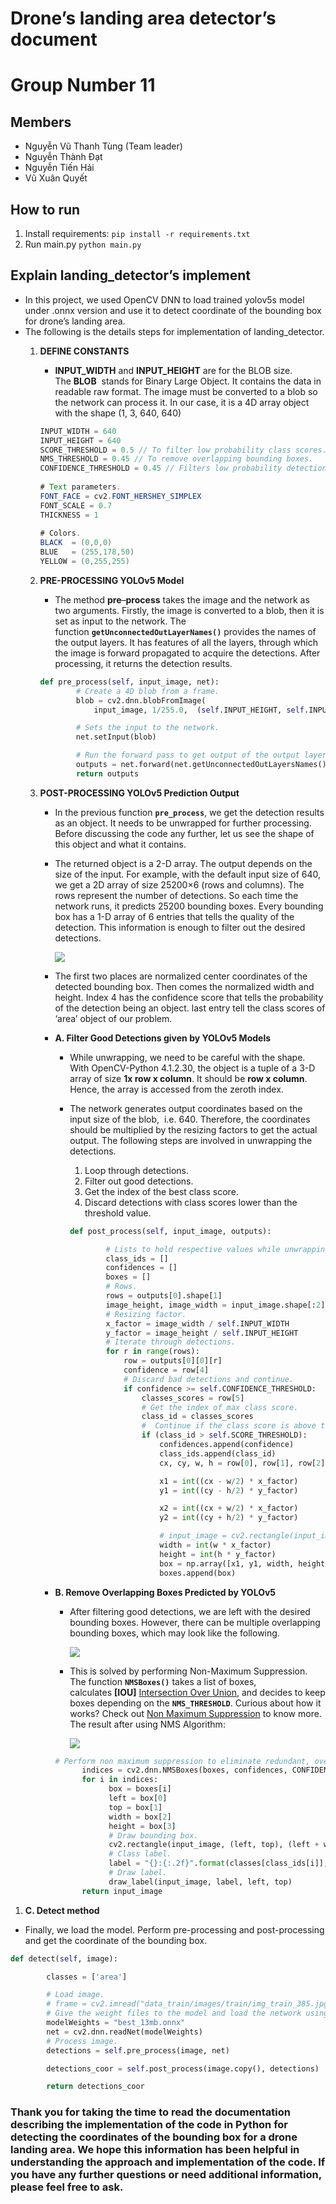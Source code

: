 # Drone’s landing area detector’s document

# Group Number 11

## Members

- Nguyễn Vũ Thanh Tùng (Team leader)
- Nguyễn Thành Đạt
- Nguyễn Tiến Hải
- Vũ Xuân Quyết

## How to run

1. Install requirements: 
`pip install -r requirements.txt`
2. Run main.py
`python main.py`

## Explain landing_detector’s implement

- In this project, we used OpenCV DNN to load trained yolov5s model under .onnx version and use it to detect coordinate of the bounding box for drone’s landing area.
- The following is the details steps for implementation of landing_detector.
    1. **DEFINE CONSTANTS**
        - **INPUT_WIDTH** and **INPUT_HEIGHT** are for the BLOB size. The **BLOB** 
        stands for Binary Large Object. It contains the data in readable raw format. The image must be converted to a blob so the network can process it. In our case, it is a 4D array object with the shape (1, 3, 640, 640)
        
        ```java
        INPUT_WIDTH = 640
        INPUT_HEIGHT = 640
        SCORE_THRESHOLD = 0.5 // To filter low probability class scores.
        NMS_THRESHOLD = 0.45 // To remove overlapping bounding boxes.
        CONFIDENCE_THRESHOLD = 0.45 // Filters low probability detections.
         
        # Text parameters.
        FONT_FACE = cv2.FONT_HERSHEY_SIMPLEX
        FONT_SCALE = 0.7
        THICKNESS = 1
         
        # Colors.
        BLACK  = (0,0,0)
        BLUE   = (255,178,50)
        YELLOW = (0,255,255)
        ```
        
    2. ****PRE-PROCESSING YOLOv5 Model****
        - The method **pre**–**process** takes the image and the network as two arguments. Firstly, the image is converted to a blob, then it is set as input to the network. The function **`getUnconnectedOutLayerNames()`** provides the names of the output layers. It has features of all the layers, through which the image is forward propagated to acquire the detections. After processing, it returns the detection results.
        
        ```python
        def pre_process(self, input_image, net):
                # Create a 4D blob from a frame.
                blob = cv2.dnn.blobFromImage(
                    input_image, 1/255.0,  (self.INPUT_HEIGHT, self.INPUT_WIDTH), [0, 0, 0], 1, crop=False)
        
                # Sets the input to the network.
                net.setInput(blob)
        
                # Run the forward pass to get output of the output layers.
                outputs = net.forward(net.getUnconnectedOutLayersNames())
                return outputs
        ```
        
    3. ****POST-PROCESSING YOLOv5 Prediction Output****
        - In the previous function **`pre_process`**, we get the detection results as an object. It needs to be unwrapped for further processing. Before discussing the code any further, let us see the shape of this object and what it contains.
        - The returned object is a 2-D array. The output depends on the size of the input. For example, with the default input size of 640, we get a 2D array of size 25200×6 (rows and columns). The rows represent the number of detections. So each time the network runs, it predicts 25200 bounding boxes. Every bounding box has a 1-D array of 6 entries that tells the quality of the detection. This information is enough to filter out the desired detections.
        
        
     
            <img src="https://i.imgur.com/QzwQ966.png">
      
        
        - The first two places are normalized center coordinates of the detected bounding box. Then comes the normalized width and height. Index 4 has the confidence score that tells the probability of the detection being an object. last entry tell the class scores of ‘area’ object of our problem.
        - **A. Filter Good Detections given by YOLOv5 Models**
            - While unwrapping, we need to be careful with the shape. With OpenCV-Python 4.1.2.30, the object is a tuple of a 3-D array of size **1x row x column**. It should be **row x column**. Hence, the array is accessed from the zeroth index.
            - The network generates output coordinates based on the input size of the blob,  i.e. 640. Therefore, the coordinates should be multiplied by the resizing factors to get the actual output. The following steps are involved in unwrapping the detections.
                1. Loop through detections.
                2. Filter out good detections.
                3. Get the index of the best class score.
                4. Discard detections with class scores lower than the threshold value. 
                
                ```python
                def post_process(self, input_image, outputs):
                
                        # Lists to hold respective values while unwrapping.
                        class_ids = []
                        confidences = []
                        boxes = []
                        # Rows.
                        rows = outputs[0].shape[1]
                        image_height, image_width = input_image.shape[:2]
                        # Resizing factor.
                        x_factor = image_width / self.INPUT_WIDTH
                        y_factor = image_height / self.INPUT_HEIGHT
                        # Iterate through detections.
                        for r in range(rows):
                            row = outputs[0][0][r]
                            confidence = row[4]
                            # Discard bad detections and continue.
                            if confidence >= self.CONFIDENCE_THRESHOLD:
                                classes_scores = row[5]
                                # Get the index of max class score.
                                class_id = classes_scores
                                #  Continue if the class score is above threshold.
                                if (class_id > self.SCORE_THRESHOLD):
                                    confidences.append(confidence)
                                    class_ids.append(class_id)
                                    cx, cy, w, h = row[0], row[1], row[2], row[3]
                
                                    x1 = int((cx - w/2) * x_factor)
                                    y1 = int((cy - h/2) * y_factor)
                
                                    x2 = int((cx + w/2) * x_factor)
                                    y2 = int((cy + h/2) * y_factor)
                
                                    # input_image = cv2.rectangle(input_image, (int(x1), int(y1)), (int(x2), int(y2)), (255,0,0), 2)
                                    width = int(w * x_factor)
                                    height = int(h * y_factor)
                                    box = np.array([x1, y1, width, height])
                                    boxes.append(box)
                ```
                
        - **B. Remove Overlapping Boxes Predicted by YOLOv5**
            - After filtering good detections, we are left with the desired bounding boxes. However, there can be multiple overlapping bounding boxes, which may look like the following.
            
          
            
                <img src="https://i.imgur.com/f7IefXX.png">
           
            
            
            
            - This is solved by performing Non-Maximum Suppression. The function **`NMSBoxes()`** takes a list of boxes, calculates **[IOU]** [Intersection Over Union](https://learnopencv.com/intersection-over-union-iou-in-object-detection-and-segmentation/), and decides to keep boxes depending on the **`NMS_THRESHOLD`**. Curious about how it works? Check out [Non Maximum Suppression](https://learnopencv.com/non-maximum-suppression-theory-and-implementation-in-pytorch/) to know more. The result after using NMS Algorithm:
            
        
           
                <img src="https://i.imgur.com/ueLfpXP.png">
      
            
            ```python
            # Perform non maximum suppression to eliminate redundant, overlapping boxes with lower confidences.
                  indices = cv2.dnn.NMSBoxes(boxes, confidences, CONFIDENCE_THRESHOLD, NMS_THRESHOLD)
                  for i in indices:
                        box = boxes[i]
                        left = box[0]
                        top = box[1]
                        width = box[2]
                        height = box[3]             
                        # Draw bounding box.             
                        cv2.rectangle(input_image, (left, top), (left + width, top + height), BLUE, 3*THICKNESS)
                        # Class label.                      
                        label = "{}:{:.2f}".format(classes[class_ids[i]], confidences[i])             
                        # Draw label.             
                        draw_label(input_image, label, left, top)
                  return input_image
            ```
            
        

1. **C. Detect method**

- Finally, we load the model. Perform pre-processing and post-processing and get the coordinate of the bounding box.

```python
def detect(self, image):

        classes = ['area']

        # Load image.
        # frame = cv2.imread("data_train/images/train/img_train_385.jpg")
        # Give the weight files to the model and load the network using       them.
        modelWeights = "best_13mb.onnx"
        net = cv2.dnn.readNet(modelWeights)
        # Process image.
        detections = self.pre_process(image, net)

        detections_coor = self.post_process(image.copy(), detections)

        return detections_coor
```

### Thank you for taking the time to read the documentation describing the implementation of the code in Python for detecting the coordinates of the bounding box for a drone landing area. We hope this information has been helpful in understanding the approach and implementation of the code. If you have any further questions or need additional information, please feel free to ask.
